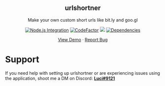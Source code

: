<p align="center">
    <h2 align="center">urlshortner</h2>
    <p align="center">Make your own custom short urls like bit.ly and goo.gl</p>
</p>
<p align="center">
    <a href="https://github.com/tommyshelby9121/urlshortner/actions/"><img src="https://github.com/tommyshelby9121/urlshortner/workflows/Node.js%20CI/badge.svg?branch=master" alt="Node.js Integration"></a>
    <a href="https://www.codefactor.io/repository/github/tommyshelby9121/urlshortner"><img src="https://www.codefactor.io/repository/github/tommyshelby9121/urlshortner/badge" alt="CodeFactor" /></a>
    <a href="https://app.fossa.com/projects/git%2Bgithub.com%2Ftommyshelby9121%2Furlshortner?ref=badge_shield" alt="FOSSA Status"><img src="https://app.fossa.com/api/projects/git%2Bgithub.com%2Ftommyshelby9121%2Furlshortner.svg?type=shield"/></a>
    <a href="https://david-dm.org/tommyshelby9121/urlshortner"><img src="https://img.shields.io/david/tommyshelby9121/urlshortner" alt="Dependencies"></a>
</p>
<p align="center">
    <a href="#">View Demo</a>
    ·
    <a href="https://github.com/tommyshelby9121/urlshortner/issues/new?assignees=&labels=&template=bug_report.md">Report Bug</a>
</p>

# Support

If you need help with setting up urlshortner or are experiencing issues using the application, shoot me a DM on Discord: **<ins>Luci#9121</ins>**